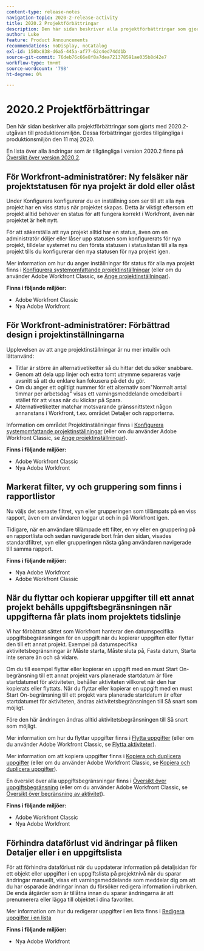 ```yaml
---
content-type: release-notes
navigation-topic: 2020-2-release-activity
title: 2020.2 Projektförbättringar
description: Den här sidan beskriver alla projektförbättringar som gjorts med 2020.2-utgåvan till produktionsmiljön. Dessa förbättringar gjordes tillgängliga i produktionsmiljön den 11 maj 2020.
author: Luke
feature: Product Announcements
recommendations: noDisplay, noCatalog
exl-id: 150bc838-d6a5-445a-af77-62c4ed74dd1b
source-git-commit: 76deb76c66e8f8a7dea721378591ae035b8d42e7
workflow-type: tm+mt
source-wordcount: '798'
ht-degree: 0%

---
```


# 2020.2 Projektförbättringar

Den här sidan beskriver alla projektförbättringar som gjorts med 2020.2-utgåvan till produktionsmiljön. Dessa förbättringar gjordes tillgängliga i produktionsmiljön den 11 maj 2020.

En lista över alla ändringar som är tillgängliga i version 2020.2 finns på [Översikt över version 2020.2](../../../product-announcements/product-releases/2020.2.-release-activity/2020.2-release-overview.md).

## För Workfront-administratörer: Ny felsäker när projektstatusen för nya projekt är dold eller olåst

Under Konfigurera konfigurerar du en inställning som ser till att alla nya projekt har en viss status när projektet skapas. Detta är viktigt eftersom ett projekt alltid behöver en status för att fungera korrekt i Workfront, även när projektet är helt nytt.

För att säkerställa att nya projekt alltid har en status, även om en administratör döljer eller låser upp statusen som konfigurerats för nya projekt, tilldelar systemet nu den första statusen i statuslistan till alla nya projekt tills du konfigurerar den nya statusen för nya projekt igen.

Mer information om hur du anger inställningar för status för alla nya projekt finns i [Konfigurera systemomfattande projektinställningar](../../../administration-and-setup/set-up-workfront/configure-system-defaults/set-project-preferences.md) (eller om du använder Adobe Workfront Classic, se [Ange projektinställningar](https://one.workfront.com/s/article/Setting-Project-Preferences-1883392298)).

**Finns i följande miljöer:**

* Adobe Workfront Classic
* Nya Adobe Workfront

## För Workfront-administratörer: Förbättrad design i projektinställningarna

Upplevelsen av att ange projektinställningar är nu mer intuitiv och lättanvänd:

* Titlar är större än alternativetiketter så du hittar det du söker snabbare.
* Genom att dela upp linjer och extra tomt utrymme separeras varje avsnitt så att du enklare kan fokusera på det du gör.
* Om du anger ett ogiltigt nummer för ett alternativ som&quot;Normalt antal timmar per arbetsdag&quot; visas ett varningsmeddelande omedelbart i stället för att visas när du klickar på Spara.
* Alternativetiketter matchar motsvarande gränssnittstext någon annanstans i Workfront, t.ex. området Detaljer och rapporterna.

Information om området Projektinställningar finns i [Konfigurera systemomfattande projektinställningar](../../../administration-and-setup/set-up-workfront/configure-system-defaults/set-project-preferences.md) (eller om du använder Adobe Workfront Classic, se [Ange projektinställningar](https://one.workfront.com/s/article/Setting-Project-Preferences-1883392298)).

**Finns i följande miljöer:**

* Adobe Workfront Classic
* Nya Adobe Workfront

## Markerat filter, vy och gruppering som finns i rapportlistor

Nu väljs det senaste filtret, vyn eller grupperingen som tillämpats på en viss rapport, även om användaren loggar ut och in på Workfront igen.

Tidigare, när en användare tillämpade ett filter, en vy eller en gruppering på en rapportlista och sedan navigerade bort från den sidan, visades standardfiltret, vyn eller grupperingen nästa gång användaren navigerade till samma rapport.

**Finns i följande miljöer:**

* Nya Adobe Workfront
* Adobe Workfront Classic

## När du flyttar och kopierar uppgifter till ett annat projekt behålls uppgiftsbegränsningen när uppgifterna får plats inom projektets tidslinje

Vi har förbättrat sättet som Workfront hanterar den datumspecifika uppgiftsbegränsningen för en uppgift när du kopierar uppgiften eller flyttar den till ett annat projekt. Exempel på datumspecifika aktivitetsbegränsningar är Måste starta, Måste sluta på, Fasta datum, Starta inte senare än och så vidare.

Om du till exempel flyttar eller kopierar en uppgift med en must Start On-begränsning till ett annat projekt vars planerade startdatum är före startdatumet för aktiviteten, behåller aktiviteten villkoret när den har kopierats eller flyttats. När du flyttar eller kopierar en uppgift med en must Start On-begränsning till ett projekt vars planerade startdatum är efter startdatumet för aktiviteten, ändras aktivitetsbegränsningen till Så snart som möjligt.

Före den här ändringen ändras alltid aktivitetsbegränsningen till Så snart som möjligt.

Mer information om hur du flyttar uppgifter finns i [Flytta uppgifter](../../../manage-work/tasks/manage-tasks/move-tasks.md) (eller om du använder Adobe Workfront Classic, se [Flytta aktiviteter](https://one.workfront.com/s/article/Moving-Tasks-2081996259)).

Mer information om att kopiera uppgifter finns i [Kopiera och duplicera uppgifter](../../../manage-work/tasks/manage-tasks/copy-and-duplicate-tasks.md) (eller om du använder Adobe Workfront Classic, se [Kopiera och duplicera uppgifter](https://one.workfront.com/s/article/Copy-and-Duplicate-Tasks-218695605)).

En översikt över alla uppgiftsbegränsningar finns i [Översikt över uppgiftsbegränsning](../../../manage-work/tasks/task-constraints/task-constraint-overview.md) (eller om du använder Adobe Workfront Classic, se [Översikt över begränsning av aktivitet](https://one.workfront.com/s/article/Task-Constraint-Overview-453396848)).

**Finns i följande miljöer:**

* Adobe Workfront Classic
* Nya Adobe Workfront

## Förhindra dataförlust vid ändringar på fliken Detaljer eller i en uppgiftslista

För att förhindra dataförlust när du uppdaterar information på detaljsidan för ett objekt eller uppgifter i en uppgiftslista på projektnivå när du sparar ändringar manuellt, visas ett varningsmeddelande som meddelar dig om att du har osparade ändringar innan du försöker redigera information i rubriken. De enda åtgärder som är tillåtna innan du sparar ändringarna är att prenumerera eller lägga till objektet i dina favoriter.

Mer information om hur du redigerar uppgifter i en lista finns i [Redigera uppgifter i en lista](../../../manage-work/tasks/manage-tasks/edit-tasks-in-a-list.md)

**Finns i följande miljöer:**

* Nya Adobe Workfront

